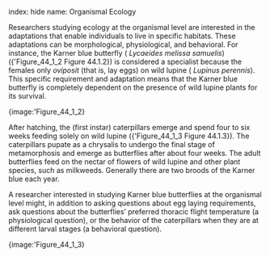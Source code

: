 index: hide
name: Organismal Ecology

Researchers studying ecology at the organismal level are interested in the adaptations that enable individuals to live in specific habitats. These adaptations can be morphological, physiological, and behavioral. For instance, the Karner blue butterfly ( *Lycaeides melissa samuelis*) ({'Figure_44_1_2 Figure 44.1.2}) is considered a specialist because the females only  *oviposit* (that is, lay eggs) on wild lupine ( *Lupinus perennis*). This specific requirement and adaptation means that the Karner blue butterfly is completely dependent on the presence of wild lupine plants for its survival.


{image:'Figure_44_1_2}
        

After hatching, the (first instar) caterpillars emerge and spend four to six weeks feeding solely on wild lupine ({'Figure_44_1_3 Figure 44.1.3}). The caterpillars pupate as a chrysalis to undergo the final stage of metamorphosis and emerge as butterflies after about four weeks. The adult butterflies feed on the nectar of flowers of wild lupine and other plant species, such as milkweeds. Generally there are two broods of the Karner blue each year.

A researcher interested in studying Karner blue butterflies at the organismal level might, in addition to asking questions about egg laying requirements, ask questions about the butterflies’ preferred thoracic flight temperature (a physiological question), or the behavior of the caterpillars when they are at different larval stages (a behavioral question).


{image:'Figure_44_1_3}
        
